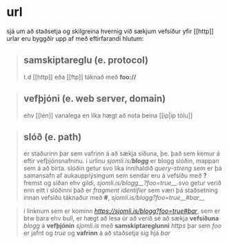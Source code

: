 # url
sjá um að staðsetja og skilgreina hvernig við sækjum vefsíður yfir [[http]]
urlar eru byggðir upp af með eftirfarandi hlutum:

>## samskiptareglu (e. protocol)
>t.d [[http]] eða [[ftp]] táknað með **foo://**

>## vefþjóni (e. web server, domain)
>ehv [[lén]] vanalega en líka hægt að nota beina [[ip|ip tölu]]

>## slóð (e. path)
>er staðurinn þar sem vafrinn á að sækja síðuna, þe. það sem kemur á eftir vefþjónsnafninu. í urlinu *sjomli.is/__blogg__* er blogg slóðin, mappan sem á að birta.
>slóðin getur svo líka innihaldið *query-streng* sem er þá samansafn af aukaupplýsingum sem sendar eru á vefsíðu með **?** fremst og síðan ehv gildi, *sjomli.is/blogg__?foo=true__*
>svo getur verið enn eitt í slóðinni það er *fragment identifier* sem væri þá staðsetning innan vefsíðu táknaður með **#**, *sjomli.is/blogg?foo=true__\#bar__*

>í linknum sem er kominn *https://sjomli.is/blogg?foo=true#bar*, sem er btw bara ehv bull, er hægt að lesa úr að verið sé að sækja **vefsíðuna** *blogg* á **vefþjónin** *sjomli.is* með **samskiptareglunni** *https* þar sem *foo* er jafnt og *true* og **vafrinn** á að staðsetja sig hjá *bar*